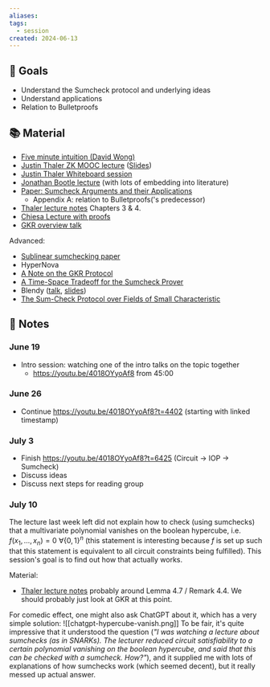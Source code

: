 ```yaml
---
aliases: 
tags:
  - session
created: 2024-06-13
---
```

## 🎯 Goals
- Understand the Sumcheck protocol and underlying ideas
- Understand applications
- Relation to Bulletproofs

## 📚 Material
- [Five minute intuition (David Wong)](https://www.youtube.com/watch?v=XV62OB022tU)
- [Justin Thaler ZK MOOC lecture](https://youtu.be/4018OYyoAf8) ([Slides](https://zk-learning.org/assets/lecture4.pdf))
- [Justin Thaler Whiteboard session](https://youtu.be/gfy8rotcas4)
- [Jonathan Bootle lecture](https://youtu.be/TmSOC8FN2GE) (with lots of embedding into literature)
- [Paper: Sumcheck Arguments and their Applications](https://eprint.iacr.org/2021/333)
	- Appendix A: relation to Bulletproofs('s predecessor)
- [Thaler lecture notes](https://people.cs.georgetown.edu/jthaler/ProofsArgsAndZK.pdf) Chapters 3 & 4.
- [Chiesa Lecture with proofs](https://www.youtube.com/watch?v=N1-67VPrsbA)
- [GKR overview talk](https://youtu.be/x8pUxFptfb0?t=416)


Advanced:
- [Sublinear sumchecking paper](https://eprint.iacr.org/2024/816)
- HyperNova
- [A Note on the GKR Protocol](https://people.cs.georgetown.edu/jthaler/GKRNote.pdf) 
- [A Time-Space Tradeoff for the Sumcheck Prover](https://eprint.iacr.org/2024/524)
- Blendy ([talk](https://www.youtube.com/live/pS3REeCWMQ8?si=qPSqKqV4dI-pcjq0), [slides](https://drive.google.com/file/d/1SUguLkKis_xpiY3mgmKEsp0dg5BXM2Y7/view?pli=1))
- [The Sum-Check Protocol over Fields of Small Characteristic](https://eprint.iacr.org/2024/1046)

## 📝 Notes
### June 19
- Intro session: watching one of the intro talks on the topic together
	- https://youtu.be/4018OYyoAf8 from 45:00

### June 26
- Continue https://youtu.be/4018OYyoAf8?t=4402 (starting with linked timestamp)

### July 3
- Finish https://youtu.be/4018OYyoAf8?t=6425 (Circuit → IOP → Sumcheck)
- Discuss ideas
- Discuss next steps for reading group

### July 10
The lecture last week left did not explain how to check (using sumchecks) that a multivariate polynomial vanishes on the boolean hypercube, i.e. $f(x_1,\dots,x_n) = 0\ \forall \{0,1\}^n$ (this statement is interesting because $f$ is set up such that this statement is equivalent to all circuit constraints being fulfilled).
This session's goal is to find out how that actually works.

Material: 
- [Thaler lecture notes](https://people.cs.georgetown.edu/jthaler/ProofsArgsAndZK.pdf)  probably around Lemma 4.7 / Remark 4.4. We should probably just look at GKR at this point. 

For comedic effect, one might also ask ChatGPT about it, which has a very simple solution:
![[chatgpt-hypercube-vanish.png]]
To be fair, it's quite impressive that it understood the question (*"I was watching a lecture about sumchecks (as in SNARKs). The lecturer reduced circuit satisfiability to a certain polynomial vanishing on the boolean hypercube, and said that this can be checked with a sumcheck. How?"*), and it supplied me with lots of explanations of how sumchecks work (which seemed decent), but it really messed up actual answer.